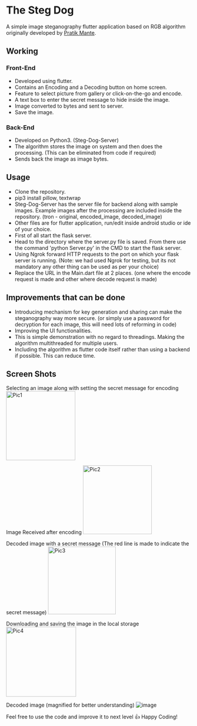# The Steg Dog

A simple image steganography flutter application based on RGB algorithm originally developed by [Pratik Mante](https://github.com/PratikMante/Image-Steganography-in-Python).

## Working

### Front-End
- Developed using flutter.
- Contains an Encoding and a Decoding button on home screen.
- Feature to select picture from gallery or click-on-the-go and encode.
- A text box to enter the secret message to hide inside the image.
- Image converted to bytes and sent to server.
- Save the image.

### Back-End
- Developed on Python3. (Steg-Dog-Server)
- The algorithm stores the image on system and then does the processing. (This can be eliminated from code if required)
- Sends back the image as image bytes.


## Usage

- Clone the repository.
- pip3 install pillow, textwrap
- Steg-Dog-Server has the server file for backend along with sample images. Example images after the processing are included inside the repository. (tron - original, encoded_image, decoded_image)
- Other files are for flutter application, run/edit inside android studio or ide of your choice. 
- First of all start the flask server.
- Head to the directory where the server.py file is saved. From there use the command 'python Server.py' in the CMD to start the flask server.
- Using Ngrok forward HTTP requests to the port on which your flask server is running. (Note: we had used Ngrok for testing, but its not mandatory any other thing can be used as per your choice)
- Replace the URL in the Main.dart file at 2 places. (one where the encode request is made and other where decode request is made)

## Improvements that can be done

- Introducing mechanism for key generation and sharing can make the steganography way more secure. (or simply use a password for decryption for each image, this will need lots of reforming in code)
- Improving the UI functionalities.
- This is simple demonstration with no regard to threadings. Making the algorithm multithreaded for multiple users.
- Including the algorithm as flutter code itself rather than using a backend if possible. This can reduce time.


## Screen Shots
Selecting an image along with setting the secret message for encoding
<img width="188" alt="Pic1" src="https://user-images.githubusercontent.com/31349598/120108079-30e22100-c181-11eb-9563-45ad1ee6a63a.png">

Image Received after encoding 
<img width="187" alt="Pic2" src="https://user-images.githubusercontent.com/31349598/120108120-64bd4680-c181-11eb-876f-636d1845b141.png">

Decoded image with a secret message (The red line is made to indicate the secret message)
<img width="184" alt="Pic3" src="https://user-images.githubusercontent.com/31349598/120108151-8ae2e680-c181-11eb-833d-16e2d140069d.png">

Downloading and saving the image in the local storage
<img width="190" alt="Pic4" src="https://user-images.githubusercontent.com/31349598/120108183-b1a11d00-c181-11eb-8f30-b22a2501104a.png">

Decoded image (magnified for better understanding)
![image](https://user-images.githubusercontent.com/31349598/120108350-6afff280-c182-11eb-95be-df6efe8806bc.png)


Feel free to use the code and improve it to next level :+1: 
Happy Coding!
